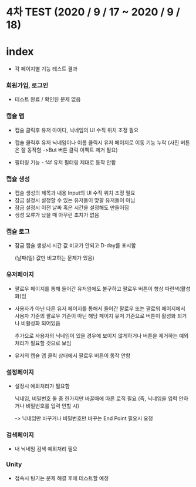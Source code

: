 # 4차 TEST (2020 / 9 / 17 ~ 2020 / 9 / 18)

# index
- 각 페이지별 기능 테스트 결과

### 회원가입, 로그인
- 테스트 완료 / 확인된 문제 없음

### 캡슐 맵

- 캡슐 클릭후 유저 아이디, 닉네임의 UI 수직 위치 조정 필요
- 캡슐 클릭후 유저 닉네임이나 이름 클릭시 유저 페이지로 이동 기능 누락 (사진 버튼은 잘 동작함 ->But 버튼 클릭 이펙트 제거 필요)

- 필터링 기능 - f4f 유저 필터링 제대로 동작 안함

### 캡슐 생성

- 캡슐 생성의 제목과 내용 Input의 UI 수직 위치 조정 필요
- 잠금 설정시 설정할 수 있는 유저들이 맞팔 유저들이 아님
- 잠금 설정시 이전 날짜 혹은 시간을 설정해도 만들어짐
- 생성 오류가 났을 때 아무런 조치가 없음

### 캡슐 로그
- 잠금 캡슐 생성시 시간 값 비교가 안되고 D-day를 표시함

	(날짜(일) 값만 비교하는 문제가 있음)

### 유저페이지

- 팔로우 페이지를 통해 들어간 유저임에도 불구하고 팔로우 버튼이 항상 파란색(활성화)임
- 사용자가 아닌 다른 유저 페이지를 통해서 들어간 팔로우 또는 팔로워 페이지에서 사용자 기준의 팔로우 기준이 아닌 해당 페이지 유저 기준으로 버튼이 활성화 되거나 비활성화 되어있음

	추가으로 사용자의 닉네임이 있을 경우에 보이지 않게하거나 버튼을 제거하는 예외처리가 필요할 것으로 보임
- 유저의 캡슐 맵 클릭 상태에서 팔로우 버튼이 동작 안함

### 설정페이지
- 설정시 예외처리가 필요함

	닉네임, 비밀번호 둘 중 한가지만 바꿀때에 따른 로직 필요 (즉, 닉네임을 입력 안하거나 비밀번호를 입력 안할 시)

	-> 닉네임만 바꾸거나 비밀번호만 바꾸는 End Point 필요시 요청

### 검색페이지
- 내 닉네임 검색 예외처리 필요

### Unity
- 접속시 팅기는 문제 해결 후에 테스트할 예정
